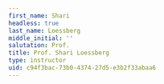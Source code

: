 ```yaml
---
first_name: Shari
headless: true
last_name: Loessberg
middle_initial: ''
salutation: Prof.
title: Prof. Shari Loessberg
type: instructor
uid: c94f3bac-73b0-4374-27d5-e3b2f33abaa6
---
```

